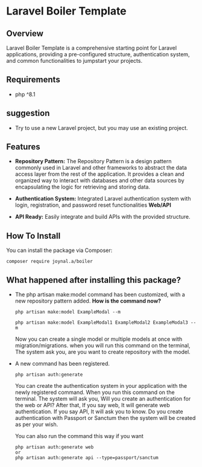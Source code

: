 # Laravel Boiler Template

## Overview
Laravel Boiler Template is a comprehensive starting point for Laravel applications, providing a pre-configured structure, authentication system, and common functionalities to jumpstart your projects.

## Requirements
- php ^8.1

## suggestion
- Try to use a new Laravel project, but you may use an existing project.

## Features
- **Repository Pattern:** The Repository Pattern is a design pattern commonly used in Laravel and other frameworks to abstract the data access layer from the rest of the application. It provides a clean and organized way to interact with databases and other data sources by encapsulating the logic for retrieving and storing data.

- **Authentication System:** Integrated Laravel authentication system with login, registration, and password reset functionalities **Web/API**
- **API Ready:** Easily integrate and build APIs with the provided structure.

## How To Install
You can install the package via Composer:

```
composer require joynal.a/boiler
```


## What happened after installing this package?
- The php artisan make:model command has been customized, with a new repository pattern added.
  **How is the command now?**
  ```
  php artisan make:model ExampleModal --m
  ```
  ```
  php artisan make:model ExampleModal1 ExampleModal2 ExampleModal3 --m
  ```
  Now you can create a single model or multiple models at once with migration/migrations. when you will run this command on the terminal, The system ask you, are you want to create repository with the model.

- A new command has been registered.
  ```
  php artisan auth:generate
  ```
  You can create the authentication system in your application with the newly registered command. When you run this command on the terminal. The system will ask you, Will you create an authentication for the web or API? After that, If you say web, It will generate web authentication. If you say API, It will ask you to know. Do you create authentication with Passport or Sanctum then the system will be created as per your wish.
  
  You can also run the command this way if you want
  ```
  php artisan auth:generate web
  or
  php artisan auth:generate api --type=passport/sanctum
  ```
  
  

